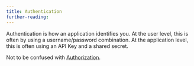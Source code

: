 ```yaml
---
title: Authentication
further-reading:
---
```



Authentication is how an application identifies you. At the user level, this is
often by using a  username/password combination. At the application level, this
is often using an API Key and a shared secret.

Not to be confused with [Authorization](/authorization).
